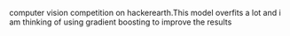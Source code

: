 computer vision competition on hackerearth.This model overfits a lot and i am thinking of using gradient boosting to improve the results
